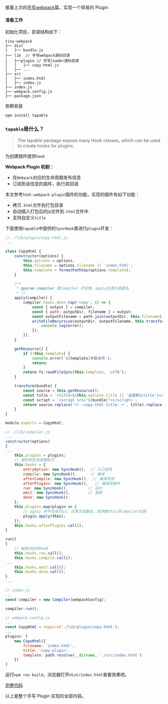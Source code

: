 接着上次的[手写webpack](./手写webpack.md)篇，实现一个简易的 Plugin

#### 准备工作

初始化项目，目录结构如下：

```
tiny-webpack
├── dist
│   ├── bundle.js
├── lib  // 手写webpack源码目录
│   ├──plugin // 手写loader源码目录
│   │   ├── copy-html.js
│   ├── ...
├── src 
│   ├── index.html
│   ├── index.js
├── index.js
├── webpack.config.js
├── package.json
```

依赖安装

```
npm install tapable
```

### `tapable`是什么？

> The tapable package expose many Hook classes, which can be used to create hooks for plugins.

为创建插件提供`hook`

**Webpack Plugin 机制：**

+ 在`Webpack`对应的生命周期发布信息
+ 订阅到该信息的插件，执行其回调

本文参考`html-webpack-plugin`插件的功能，实现的插件有如下功能：

+ 拷贝`.html`文件到打包目录
+ 自动插入打包后的js文件到`.html`文件中
+ 支持自定义`title`

下面使用`tapable`中提供的`SyncHook`类进行`plugin`开发：

```js
// ./lib/plugin/copy-html.js
...

class CopyHtml {
    constructor(options) {
        this.options = options;
        this.filename = options.filename || 'index.html';
        this.template = formatPathSep(options.template);
    }

    /**
     * @param compiler 是Compiler 的实例，apply仅表示函数名
     * */
    apply(compiler) {
        compiler.hooks.done.tap('copy', () => {
            const { output } = compiler;
            const { path: outputDir, filename } = output;
            const outputFilename = path.join(outputDir, this.filename);
            writeFileRecursive(outputDir, outputFilename, this.transform(filename), (error) => {
                console.log(error);
            });
        });
    }

    getResource() {
        if (!this.template) {
            console.error(`${template}参数未传`);
            return;
        }
        return fs.readFileSync(this.template, 'utf8');
    }

    transform(bundle) {
        const source = this.getResource();
        const title = `<title>${this.options.title || '这是默认title'}</title>`;
        const script = `<script src="${bundle}"></script>`;
        return source.replace('<!--copy-html-title-->', title).replace('<!--copy-html-script-->', script);
    }
}

module.exports = CopyHtml;
```

```js
// ./lib/compiler.js
...
constructor(options)
{
...
    this.plugins = plugins;
    // 插件的生命周期钩子
    this.hooks = {
        entryOption: new SyncHook(),  // 入口选项
        compile: new SyncHook(),      // 编译
        afterCompile: new SyncHook(),  // 编译完成
        afterPlugins: new SyncHook(),   // 编译完插件
        run: new SyncHook(),         // 运行
        emit: new SyncHook(),        // 发射
        done: new SyncHook()
    };
    this.plugins.map(plugin => {
        // apply 并不改变this，仅表示函数名，其参数this为Compiler实例
        plugin.apply(this);
    });
    this.hooks.afterPlugins.call();
}

run()
{
    // 触发对应的hook
    this.hooks.run.call();
    this.hooks.compile.call();
...
    this.hooks.emit.call();
    this.hooks.done.call();
}
...
```

```js
// index.js
...
const compiler = new Compiler(webpackConfig);

compiler.run();
```

```js
// webpack.config.js
...
const CopyHtml = require('./lib/plugin/copy-html');
...
plugins: [
    new CopyHtml({
        filename: 'index.html',
        title: 'copy-plugin',
        template: path.resolve(__dirname, './src/index.html')
    })
]
```

运行`npm run build`，浏览器打开`dist/index.html`查看效果吧。

[完整代码](https://github.com/FredaFei/tiny-webpack/tree/plugin)

以上是整个手写 Plugin 实现的全部内容。
